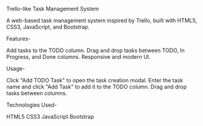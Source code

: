 Trello-like Task Management System

A web-based task management system inspired by Trello, built with HTML5, CSS3, JavaScript, and Bootstrap.

Features-

Add tasks to the TODO column.
Drag and drop tasks between TODO, In Progress, and Done columns.
Responsive and modern UI.

Usage-

Click "Add TODO Task" to open the task creation modal.
Enter the task name and click "Add Task" to add it to the TODO column.
Drag and drop tasks between columns.

Technologies Used-

HTML5
CSS3
JavaScript
Bootstrap